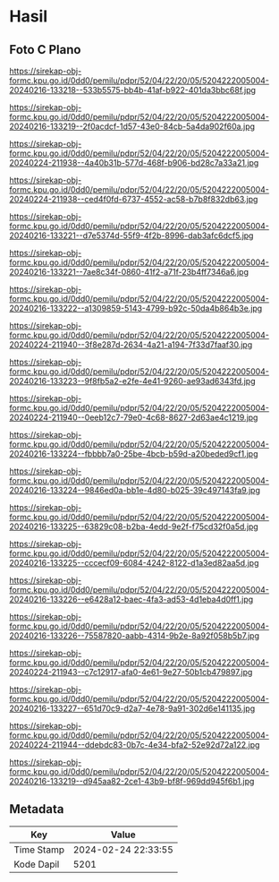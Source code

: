 # Hasil

## Foto C Plano

https://sirekap-obj-formc.kpu.go.id/0dd0/pemilu/pdpr/52/04/22/20/05/5204222005004-20240216-133218--533b5575-bb4b-41af-b922-401da3bbc68f.jpg

https://sirekap-obj-formc.kpu.go.id/0dd0/pemilu/pdpr/52/04/22/20/05/5204222005004-20240216-133219--2f0acdcf-1d57-43e0-84cb-5a4da902f60a.jpg

https://sirekap-obj-formc.kpu.go.id/0dd0/pemilu/pdpr/52/04/22/20/05/5204222005004-20240224-211938--4a40b31b-577d-468f-b906-bd28c7a33a21.jpg

https://sirekap-obj-formc.kpu.go.id/0dd0/pemilu/pdpr/52/04/22/20/05/5204222005004-20240224-211938--ced4f0fd-6737-4552-ac58-b7b8f832db63.jpg

https://sirekap-obj-formc.kpu.go.id/0dd0/pemilu/pdpr/52/04/22/20/05/5204222005004-20240216-133221--d7e5374d-55f9-4f2b-8996-dab3afc6dcf5.jpg

https://sirekap-obj-formc.kpu.go.id/0dd0/pemilu/pdpr/52/04/22/20/05/5204222005004-20240216-133221--7ae8c34f-0860-41f2-a71f-23b4ff7346a6.jpg

https://sirekap-obj-formc.kpu.go.id/0dd0/pemilu/pdpr/52/04/22/20/05/5204222005004-20240216-133222--a1309859-5143-4799-b92c-50da4b864b3e.jpg

https://sirekap-obj-formc.kpu.go.id/0dd0/pemilu/pdpr/52/04/22/20/05/5204222005004-20240224-211940--3f8e287d-2634-4a21-a194-7f33d7faaf30.jpg

https://sirekap-obj-formc.kpu.go.id/0dd0/pemilu/pdpr/52/04/22/20/05/5204222005004-20240216-133223--9f8fb5a2-e2fe-4e41-9260-ae93ad6343fd.jpg

https://sirekap-obj-formc.kpu.go.id/0dd0/pemilu/pdpr/52/04/22/20/05/5204222005004-20240224-211940--0eeb12c7-79e0-4c68-8627-2d63ae4c1219.jpg

https://sirekap-obj-formc.kpu.go.id/0dd0/pemilu/pdpr/52/04/22/20/05/5204222005004-20240216-133224--fbbbb7a0-25be-4bcb-b59d-a20beded9cf1.jpg

https://sirekap-obj-formc.kpu.go.id/0dd0/pemilu/pdpr/52/04/22/20/05/5204222005004-20240216-133224--9846ed0a-bb1e-4d80-b025-39c497143fa9.jpg

https://sirekap-obj-formc.kpu.go.id/0dd0/pemilu/pdpr/52/04/22/20/05/5204222005004-20240216-133225--63829c08-b2ba-4edd-9e2f-f75cd32f0a5d.jpg

https://sirekap-obj-formc.kpu.go.id/0dd0/pemilu/pdpr/52/04/22/20/05/5204222005004-20240216-133225--cccecf09-6084-4242-8122-d1a3ed82aa5d.jpg

https://sirekap-obj-formc.kpu.go.id/0dd0/pemilu/pdpr/52/04/22/20/05/5204222005004-20240216-133226--e6428a12-baec-4fa3-ad53-4d1eba4d0ff1.jpg

https://sirekap-obj-formc.kpu.go.id/0dd0/pemilu/pdpr/52/04/22/20/05/5204222005004-20240216-133226--75587820-aabb-4314-9b2e-8a92f058b5b7.jpg

https://sirekap-obj-formc.kpu.go.id/0dd0/pemilu/pdpr/52/04/22/20/05/5204222005004-20240224-211943--c7c12917-afa0-4e61-9e27-50b1cb479897.jpg

https://sirekap-obj-formc.kpu.go.id/0dd0/pemilu/pdpr/52/04/22/20/05/5204222005004-20240216-133227--651d70c9-d2a7-4e78-9a91-302d6e141135.jpg

https://sirekap-obj-formc.kpu.go.id/0dd0/pemilu/pdpr/52/04/22/20/05/5204222005004-20240224-211944--ddebdc83-0b7c-4e34-bfa2-52e92d72a122.jpg

https://sirekap-obj-formc.kpu.go.id/0dd0/pemilu/pdpr/52/04/22/20/05/5204222005004-20240216-133219--d945aa82-2ce1-43b9-bf8f-969dd945f6b1.jpg


## Metadata

| Key        | Value               |
| ---------- | ------------------- |
| Time Stamp | 2024-02-24 22:33:55 |
| Kode Dapil | 5201                |




